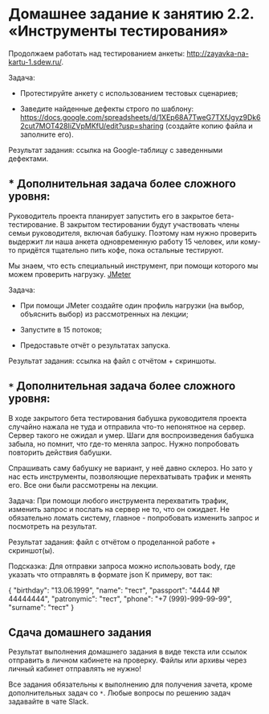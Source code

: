 # Домашнее задание к занятию 2.2. «Инструменты  тестирования»

Продолжаем работать над тестированием анкеты: http://zayavka-na-kartu-1.sdew.ru/. 

Задача:
* Протестируйте анкету с использованием тестовых сценариев;

* Заведите найденные дефекты строго по шаблону: https://docs.google.com/spreadsheets/d/1XEp68A7TweG7TXfJgyz9Dk62cut7MOT428IiZVpMKfU/edit?usp=sharing
(создайте копию файла и заполните его).

Результат задания: ссылка на Google-таблицу с заведенными дефектами. 

## * Дополнительная задача более сложного уровня:

Руководитель проекта планирует запустить его в закрытое бета-тестирование. В закрытом тестировании будут участвовать члены семьи руководителя, включая бабушку. Поэтому нам нужно проверить выдержит ли наша анкета одновременную работу 15 человек, или кому-то придётся тщательно пить кофе, пока остальные тестируют. 

Мы знаем, что есть специальный инструмент, при помощи которого мы можем проверить нагрузку. [JMeter](https://jmeter.apache.org/)

Задача:
* При помощи JMeter создайте один профиль нагрузки (на выбор, объяснить выбор) из рассмотренных на лекции;

* Запустите в 15 потоков;

* Предоставьте отчёт о результатах запуска.

Результат задания: ссылка на файл с отчётом + скриншоты.


## `*` Дополнительная задача более сложного уровня:

В ходе закрытого бета тестирования бабушка руководителя проекта случайно нажала не туда и отправила что-то непонятное на сервер. Сервер такого не ожидал и умер. Шаги для воспроизведения бабушка забыла, но помнит, что где-то меняла запрос. Нужно попробовать повторить действия бабушки. 

Спрашивать саму бабушку не вариант, у неё давно склероз. Но зато у нас есть инструменты, позволяющие перехватывать трафик и менять его. Все они были рассмотрены на лекции.

Задача:
При помощи любого инструмента перехватить трафик, изменить запрос и послать на сервер не то, что он ожидает. Не обязательно ломать систему, главное - попробовать изменить запрос и посмотреть на результат.

Результат задания: файл с отчётом о проделанной работе + скриншот(ы).

Подсказка: 
Для отправки запроса можно использовать body, где указать что отправлять в формате json
К примеру, вот так: 

{
"birthday": "13.06.1999",
"name": "тест",
"passport": "4444 № 44444444",
"patronymic": "тест",
"phone": "+7 (999)-999-99-99",
"surname": "тест"
}


## Сдача домашнего задания
Результат выполнения домашнего задания в виде текста или ссылок отправить в личном кабинете на проверку.
Файлы или архивы через личный кабинет отправлять не нужно!

Все задания обязательны к выполнению для получения зачета, кроме дополнительных задач со `*`. 
Любые вопросы по решению задач задавайте в чате Slack.
